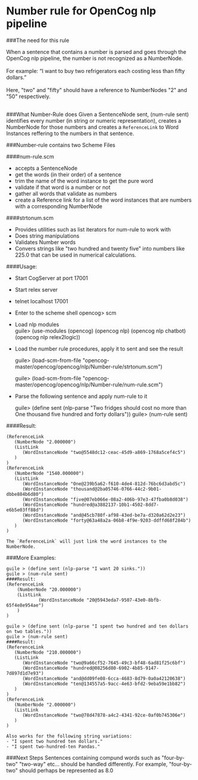 # Number rule for OpenCog nlp pipeline

###The need for this rule

When a sentence that contains a number is parsed and goes through the OpenCog nlp pipeline, the number is not recognized as a NumberNode.</br> </br>
	For example: “I want to buy two refrigerators each costing less than fifty dollars.” </br></br>
	Here, "two" and "fifty" should have a reference to NumberNodes "2" and "50" respectively.</br></br>

###What Number-Rule does 
Given a SentenceNode sent, (num-rule sent) identifies every number (in string or numeric representation), creates a NumberNode for those numbers and creates a `ReferenceLink` to Word Instances reffering to the numbers in that sentence.

###Number-rule contains two Scheme Files

####num-rule.scm
- accepts a SentenceNode
- get the words (in their order) of a sentence
- trim the name of the word instance to get the pure word
- validate if that word is a number or not
- gather all words that validate as numbers
- create a Reference link for a list of the word instances that are numbers with a corresponding NumberNode

####strtonum.scm
- Provides utilities such as list iterators for num-rule to work with
- Does string manipulations
- Validates Number words
- Convers strings like "two hundred and twenty five" into numbers like 225.0 that can be used in numerical calculations.

####Usage:

- Start CogServer at port 17001
- Start relex server
- telnet localhost 17001
- Enter to the scheme shell 
	opencog> scm
- Load nlp modules	
	guile> (use-modules (opencog) (opencog nlp) (opencog nlp chatbot) (opencog nlp relex2logic))
- Load the number rule procedures, apply it to sent and see the result

	guile> (load-scm-from-file "opencog-master/opencog/opencog/nlp/Number-rule/strtonum.scm")
  
	guile> (load-scm-from-file "opencog-master/opencog/opencog/nlp/Number-rule/num-rule.scm")
  
- Parse the following sentence and apply num-rule to it

  	guile> (define sent (nlp-parse "Two fridges should cost no more than One thousand five hundred and forty dollars"))
	guile> (num-rule sent)
	
####Result:

	(ReferenceLink
	   (NumberNode "2.000000")
	   (ListLink
	      (WordInstanceNode "two@5548dc12-ceac-45d9-a869-1768a5cef4c5")
	   )
	)
	(ReferenceLink
	   (NumberNode "1540.000000")
	   (ListLink
	      (WordInstanceNode "One@239b5a62-f610-4de4-812d-76bc6d3abd5c")
	      (WordInstanceNode "thousand@2ba05746-0766-44c2-9b01-dbbe884b6d80")
	      (WordInstanceNode "five@07eb066e-08a2-406b-97e3-47fba0b8d038")
	      (WordInstanceNode "hundred@a3882137-10b1-4502-8dd7-e6b5e03ff88d")
	      (WordInstanceNode "and@45cb780f-af98-43ed-be7a-d320a62d2e23")
	      (WordInstanceNode "forty@63a48a2a-06b8-4f9e-9203-ddffd68f284b")
	   )
	)
	
	The `ReferenceLink` will just link the word instances to the NumberNode.

###More Examples:
	
	guile > (define sent (nlp-parse "I want 20 sinks."))
	guile > (num-rule sent)
	####Result: 
	(ReferenceLink
   		(NumberNode "20.000000")
   		(ListLink
      			(WordInstanceNode "20@5943eda7-9507-43e0-8bfb-65f4e8e954ae")
   		)
	)
	
	guile > (define sent (nlp-parse "I spent two hundred and ten dollars on two tables."))
	guile > (num-rule sent)
	####Result: 
	(ReferenceLink
	   (NumberNode "210.000000")
	   (ListLink
	      (WordInstanceNode "two@9a66cf52-7645-49c3-bf48-6ad81f25c6bf")
	      (WordInstanceNode "hundred@08256d80-6902-4b85-9147-7d897d1d7e93")
	      (WordInstanceNode "and@dd09fe08-6cca-4683-8d79-0a0a42120638")
	      (WordInstanceNode "ten@134557a5-9acc-4e63-bfd2-9eba59e1bb82")
	   )
	)
	(ReferenceLink
	   (NumberNode "2.000000")
	   (ListLink
	      (WordInstanceNode "two@78d47878-a4c2-4341-92ce-0af0b745306e")
	   )
	)
	
	Also works for the following string variations:
	- "I spent two hundred ten dollars."
	- "I spent two-hundred-ten Pandas."

###Next Steps
Sentences containing compund words such as "four-by-two" "two-way" etc...
should be handled differently.
	For example, "four-by-two" should perhaps be represented as 8.0
